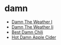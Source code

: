 # damn

 * [Damn The Weather I](../index/d/damn-the-weather-i-200106.json)
 * [Damn The Weather Ii](../index/d/damn-the-weather-ii-200691.json)
 * [Best Damn Chili](../index/b/best-damn-chili.json)
 * [Hot Damn Apple Cider](../index/h/hot-damn-apple-cider.json)
